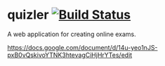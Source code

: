 quizler [![Build Status](https://buildhive.cloudbees.com/job/alvinrdeleon/job/quizler/badge/icon)](https://buildhive.cloudbees.com/job/alvinrdeleon/job/quizler/)
====

A web application for creating online exams.

https://docs.google.com/document/d/14u-yeo1nJS-pxB0vQskivoYTNK3htevagCiHjHrYTes/edit